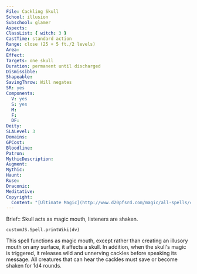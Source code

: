 ```yaml
---
File: Cackling Skull
School: illusion
Subschool: glamer
Aspects: 
ClassList: { witch: 3 }
CastTime: standard action
Range: close (25 + 5 ft./2 levels)
Area: 
Effect: 
Targets: one skull
Duration: permanent until discharged
Dismissible: 
Shapeable: 
SavingThrow: Will negates
SR: yes
Components:
  V: yes
  S: yes
  M: 
  F: 
  DF: 
Deity: 
SLALevel: 3
Domains: 
GPCost: 
Bloodline: 
Patron: 
MythicDescription: 
Augment: 
Mythic: 
Haunt: 
Ruse: 
Draconic: 
Meditative: 
Copyright:
  Content: "[Ultimate Magic](http://www.d20pfsrd.com/magic/all-spells/c/cackling-skull)"
---
```

Brief:: Skull acts as magic mouth, listeners are shaken.

```dataviewjs
customJS.Spell.printWiki(dv)
```

This spell functions as magic mouth, except rather than creating an illusory mouth on any surface, it affects a skull.  In addition, when the skull's magic is triggered, it releases wild and unnerving cackles before speaking its message.  All creatures that can hear the cackles must save or become shaken for 1d4 rounds.
